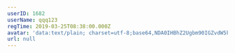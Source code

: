 ```yaml
---
userID: 1682
userName: qqq123
regTime: 2019-03-25T08:38:00.000Z
avatar: 'data:text/plain; charset=utf-8;base64,NDA0IHBhZ2Ugbm90IGZvdW5kCg=='
url: null
---
```



